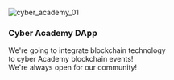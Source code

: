 ![cyber_academy_01](https://camo.githubusercontent.com/570941ccc5af616edbe376dcfd8d75978223b261/68747470733a2f2f63646e2e65766275632e636f6d2f6576656e746c6f676f732f3235363732393335332f796f75747562652e706e67)
### Cyber Academy DApp
We're going to integrate blockchain technology
<br>to cyber Academy blockchain events!
<br>We're always open for our community!
